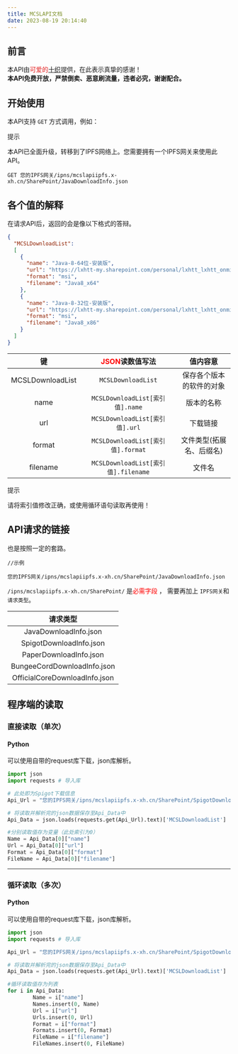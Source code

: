 ```yaml
---
title: MCSLAPI文档
date: 2023-08-19 20:14:40
---
```

## 前言
本API由<font color="#e31f1f">可爱的</font>[十织](https://www.df100.ltd/)提供，在此表示真挚的感谢！  
**本API免费开放，严禁倒卖、恶意刷流量，违者必究，谢谢配合。**
## 开始使用
本API支持 ```GET``` 方式调用，例如：

<div class="custom-block tip">
  <p class="custom-block-title">提示</p>
  <p>本API已全面升级，转移到了IPFS网络上。您需要拥有一个IPFS网关来使用此API。</p>
</div>

```http
GET 您的IPFS网关/ipns/mcslapiipfs.x-xh.cn/SharePoint/JavaDownloadInfo.json
```
## 各个值的解释
在请求API后，返回的会是像以下格式的答辩。
```json
{
  "MCSLDownloadList":
  [
    {
      "name": "Java-8-64位-安装版",
      "url": "https://lxhtt-my.sharepoint.com/personal/lxhtt_lxhtt_onmicrosoft_com/_layouts/52/download.aspx?share=EXiT4L9NTNBJoz9CA2IxWtYBzbxOXGuXJKswNjlhk8YCFA",
      "format": "msi",
      "filename": "Java8_x64"
    },
    {
      "name": "Java-8-32位-安装版",
      "url": "https://lxhtt-my.sharepoint.com/personal/lxhtt_lxhtt_onmicrosoft_com/_layouts/52/download.aspx?share=ERQK5PgOgYhBrLf-uzoXm5sBX84JaXxPdp7fk4C_W7Lg2g",
      "format": "msi",
      "filename": "Java8_x86"
    }
  ]
}
```

|        键        |  <font color="red">JSON</font>读数值写法  |      值内容意         |
|:----------------:|:---------------------------------------:|:-------------------:|
| MCSLDownloadList |        ```MCSLDownloadList```           | 保存各个版本的软件的对象 |
|       name       |   ```MCSLDownloadList[索引值].name```    |       版本的名称       |
|       url        |   ```MCSLDownloadList[索引值].url```     |        下载链接        |
|      format      |  ```MCSLDownloadList[索引值].format```   | 文件类型(拓展名、后缀名) |
|     filename     | ```MCSLDownloadList[索引值].filename```  |      文件名           |

<div class="custom-block tip">
  <p class="custom-block-title">提示</p>
  <p>请将索引值修改正确，或使用循环语句读取再使用！</p>
</div>

## API请求的链接
也是按照一定的套路。

```http
//示例

您的IPFS网关/ipns/mcslapiipfs.x-xh.cn/SharePoint/JavaDownloadInfo.json
```

 ```/ipns/mcslapiipfs.x-xh.cn/SharePoint/``` 是<font color="red">必需字段</font> ， 需要再加上 `IPFS网关`和`请求类型`。

|             请求类型           |
|:-----------------------------:|
|     JavaDownloadInfo.json     |
|    SpigotDownloadInfo.json    |
|    PaperDownloadInfo.json     |
|  BungeeCordDownloadInfo.json  |
| OfficialCoreDownloadInfo.json |

## 程序端的读取
### 直接读取（单次）
#### Python
可以使用自带的request库下载，json库解析。
```python
import json
import requests # 导入库

# 此处即为Spigot下载信息
Api_Url = "您的IPFS网关/ipns/mcslapiipfs.x-xh.cn/SharePoint/SpigotDownloadInfo.json"

# 将读取并解析完的json数据保存至Api_Data中
Api_Data = json.loads(requests.get(Api_Url).text)['MCSLDownloadList']

#分别读取值存为变量（此处索引为0）
Name = Api_Data[0]["name"]
Url = Api_Data[0]["url"]
Format = Api_Data[0]["format"]
FileName = Api_Data[0]["filename"]
```
---
### 循环读取（多次）
#### Python
可以使用自带的request库下载，json库解析。
```python
import json
import requests # 导入库

Api_Url = "您的IPFS网关/ipns/mcslapiipfs.x-xh.cn/SharePoint/SpigotDownloadInfo.json"

# 将读取并解析完的json数据保存至Api_Data中
Api_Data = json.loads(requests.get(Api_Url).text)['MCSLDownloadList']

#循环读取值存为列表
for i in Api_Data:
        Name = i["name"]
        Names.insert(0, Name)
        Url = i["url"]
        Urls.insert(0, Url)
        Format = i["format"]
        Formats.insert(0, Format)
        FileName = i["filename"]
        FileNames.insert(0, FileName)
```